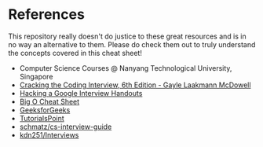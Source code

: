 # References

This repository really doesn't do justice to these great resources and is in no way an alternative to them. Please do check them out to truly understand the concepts covered in this cheat sheet!

- Computer Science Courses @ Nanyang Technological University, Singapore
- [Cracking the Coding Interview, 6th Edition - Gayle Laakmann McDowell](https://www.amazon.com/Cracking-Coding-Interview-Programming-Questions/dp/0984782850)
- [Hacking a Google Interview Handouts](http://courses.csail.mit.edu/iap/interview/Hacking_a_Google_Interview_Handout_1.pdf)
- [Big O Cheat Sheet](http://bigocheatsheet.com/)
- [GeeksforGeeks](http://www.geeksforgeeks.org/)
- [TutorialsPoint](http://tutorialspoint.com/)
- [schmatz/cs-interview-guide](https://github.com/schmatz/cs-interview-guide)
- [kdn251/Interviews](https://github.com/kdn251/Interviews)
